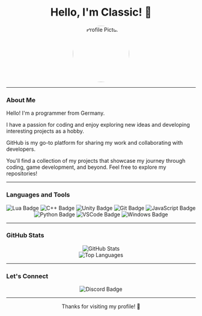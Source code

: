 <h1 align="center">Hello, I'm Classic! 👋</h1>

<p align="center">
  <img src="https://avatars.githubusercontent.com/u/169314632?v=4" alt="Profile Picture" width="150" style="border-radius: 50%;">
</p>

<p align="center">
  <strong></strong>
</p>

---

### **About Me**

Hello! I'm a programmer from Germany.

I have a passion for coding and enjoy exploring new ideas and developing interesting projects as a hobby.

GitHub is my go-to platform for sharing my work and collaborating with developers.

You'll find a collection of my projects that showcase my journey through coding, game development, and beyond. Feel free to explore my repositories!

---

### **Languages and Tools**

<p align="center">
  <img src="https://img.shields.io/badge/Lua-2C2D72?style=for-the-badge&logo=lua&logoColor=white" alt="Lua Badge">
  <img src="https://img.shields.io/badge/C++-00599C?style=for-the-badge&logo=c%2B%2B&logoColor=white" alt="C++ Badge">
  <img src="https://img.shields.io/badge/Unity-100000?style=for-the-badge&logo=unity&logoColor=white" alt="Unity Badge">
  <img src="https://img.shields.io/badge/Git-F05032?style=for-the-badge&logo=git&logoColor=white" alt="Git Badge">
  <img src="https://img.shields.io/badge/JavaScript-F7DF1E?style=for-the-badge&logo=javascript&logoColor=black" alt="JavaScript Badge">
  <img src="https://img.shields.io/badge/Python-3776AB?style=for-the-badge&logo=python&logoColor=white" alt="Python Badge">
  <img src="https://img.shields.io/badge/Visual_Studio_Code-007ACC?style=for-the-badge&logo=visual-studio-code&logoColor=white" alt="VSCode Badge">
  <img src="https://img.shields.io/badge/Windows-0078D6?style=for-the-badge&logo=windows&logoColor=white" alt="Windows Badge">
</p>

---

### **GitHub Stats**

<p align="center">
  <img src="https://github-readme-stats.vercel.app/api?username=tokyospliff&show_icons=true&theme=radical" alt="GitHub Stats">
  <br>
  <img src="https://github-readme-stats.vercel.app/api/top-langs/?username=tokyospliff&layout=compact&theme=radical" alt="Top Languages">
</p>

---

### **Let's Connect**

<p align="center">
<p align="center">
  <img src="https://img.shields.io/badge/Discord-Classic%231337-7289DA?style=for-the-badge&logo=discord&logoColor=white" alt="Discord Badge">
</p>
  </a>
</p>

---

<p align="center">
  Thanks for visiting my profile! 🚀
</p>
